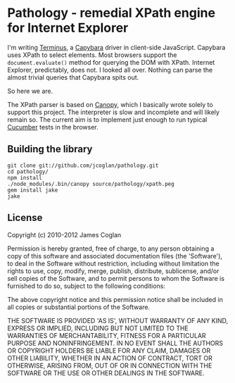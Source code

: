 # Pathology - remedial XPath engine for Internet Explorer

I'm writing [Terminus][1], a [Capybara][2] driver in client-side JavaScript.
Capybara uses XPath to select elements. Most browsers support the
`document.evaluate()` method for querying the DOM with XPath. Internet Explorer,
predictably, does not. I looked all over. Nothing can parse the almost trivial
queries that Capybara spits out.

So here we are.

The XPath parser is based on [Canopy][3], which I basically wrote solely to
support this project. The interpreter is slow and incomplete and will likely
remain so. The current aim is to implement just enough to run typical
[Cucumber][4] tests in the browser.

[1]: http://github.com/jcoglan/terminus
[2]: http://github.com/jnicklas/capybara
[3]: http://github.com/jcoglan/canopy
[4]: http://cukes.info


## Building the library

    git clone git://github.com/jcoglan/pathology.git
    cd pathology/
    npm install
    ./node_modules/.bin/canopy source/pathology/xpath.peg
    gem install jake
    jake


## License

Copyright (c) 2010-2012 James Coglan

Permission is hereby granted, free of charge, to any person obtaining a copy of
this software and associated documentation files (the 'Software'), to deal in
the Software without restriction, including without limitation the rights to use,
copy, modify, merge, publish, distribute, sublicense, and/or sell copies of the
Software, and to permit persons to whom the Software is furnished to do so,
subject to the following conditions:

The above copyright notice and this permission notice shall be included in all
copies or substantial portions of the Software.

THE SOFTWARE IS PROVIDED 'AS IS', WITHOUT WARRANTY OF ANY KIND, EXPRESS OR
IMPLIED, INCLUDING BUT NOT LIMITED TO THE WARRANTIES OF MERCHANTABILITY, FITNESS
FOR A PARTICULAR PURPOSE AND NONINFRINGEMENT. IN NO EVENT SHALL THE AUTHORS OR
COPYRIGHT HOLDERS BE LIABLE FOR ANY CLAIM, DAMAGES OR OTHER LIABILITY, WHETHER
IN AN ACTION OF CONTRACT, TORT OR OTHERWISE, ARISING FROM, OUT OF OR IN
CONNECTION WITH THE SOFTWARE OR THE USE OR OTHER DEALINGS IN THE SOFTWARE.

